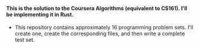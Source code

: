 #### This is the solution to the Coursera Algorithms (equivalent to CS161). I'll be implementing it in Rust.
- This repository contains approximately 16 programming problem sets. I'll create one, create the corresponding files, and then write a complete test set.